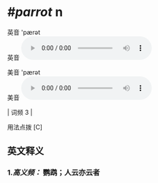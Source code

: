 # ***\#parrot*** n
英音 'pærət  
英音
<audio src="./media/parrot-B.aac" controls="controls"></audio>

美音 'pærət  
美音
<audio src="./media/parrot.aac" controls="controls"></audio>



| 词频 3 |  

用法点拨  [C]

英文释义
---
### 1.*高义频：* **鹦鹉；人云亦云者**  


